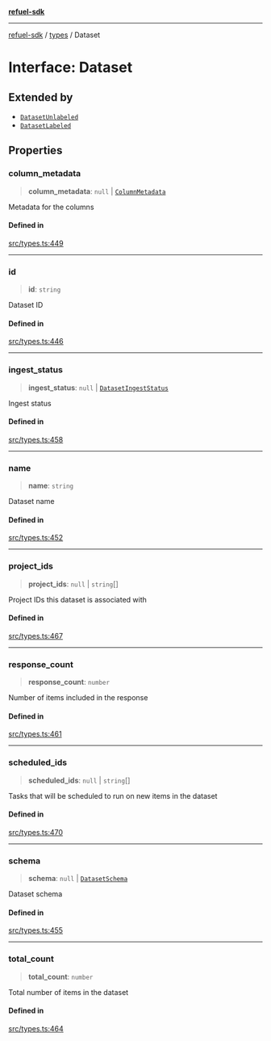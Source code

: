 [**refuel-sdk**](../../README.md)

***

[refuel-sdk](../../modules.md) / [types](../README.md) / Dataset

# Interface: Dataset

## Extended by

- [`DatasetUnlabeled`](DatasetUnlabeled.md)
- [`DatasetLabeled`](DatasetLabeled.md)

## Properties

### column\_metadata

> **column\_metadata**: `null` \| [`ColumnMetadata`](ColumnMetadata.md)

Metadata for the columns

#### Defined in

[src/types.ts:449](https://github.com/refuel-ai/refuel-sdk/blob/ce96b857bf5c9f1c73e98ea4629535109c473935/src/types.ts#L449)

***

### id

> **id**: `string`

Dataset ID

#### Defined in

[src/types.ts:446](https://github.com/refuel-ai/refuel-sdk/blob/ce96b857bf5c9f1c73e98ea4629535109c473935/src/types.ts#L446)

***

### ingest\_status

> **ingest\_status**: `null` \| [`DatasetIngestStatus`](../enumerations/DatasetIngestStatus.md)

Ingest status

#### Defined in

[src/types.ts:458](https://github.com/refuel-ai/refuel-sdk/blob/ce96b857bf5c9f1c73e98ea4629535109c473935/src/types.ts#L458)

***

### name

> **name**: `string`

Dataset name

#### Defined in

[src/types.ts:452](https://github.com/refuel-ai/refuel-sdk/blob/ce96b857bf5c9f1c73e98ea4629535109c473935/src/types.ts#L452)

***

### project\_ids

> **project\_ids**: `null` \| `string`[]

Project IDs this dataset is associated with

#### Defined in

[src/types.ts:467](https://github.com/refuel-ai/refuel-sdk/blob/ce96b857bf5c9f1c73e98ea4629535109c473935/src/types.ts#L467)

***

### response\_count

> **response\_count**: `number`

Number of items included in the response

#### Defined in

[src/types.ts:461](https://github.com/refuel-ai/refuel-sdk/blob/ce96b857bf5c9f1c73e98ea4629535109c473935/src/types.ts#L461)

***

### scheduled\_ids

> **scheduled\_ids**: `null` \| `string`[]

Tasks that will be scheduled to run on new items in the dataset

#### Defined in

[src/types.ts:470](https://github.com/refuel-ai/refuel-sdk/blob/ce96b857bf5c9f1c73e98ea4629535109c473935/src/types.ts#L470)

***

### schema

> **schema**: `null` \| [`DatasetSchema`](DatasetSchema.md)

Dataset schema

#### Defined in

[src/types.ts:455](https://github.com/refuel-ai/refuel-sdk/blob/ce96b857bf5c9f1c73e98ea4629535109c473935/src/types.ts#L455)

***

### total\_count

> **total\_count**: `number`

Total number of items in the dataset

#### Defined in

[src/types.ts:464](https://github.com/refuel-ai/refuel-sdk/blob/ce96b857bf5c9f1c73e98ea4629535109c473935/src/types.ts#L464)
